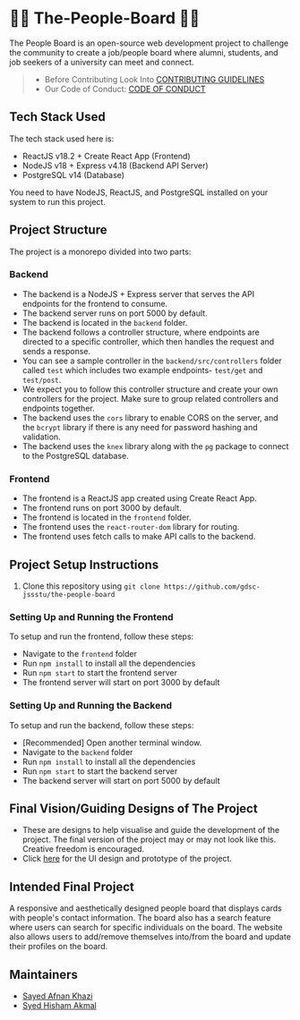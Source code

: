 # 🙋‍♂️ The-People-Board 🙋‍♀️

The People Board is an open-source web development project to challenge the community to create a job/people board where alumni, students, and job seekers of a university can meet and connect.

> - Before Contributing Look Into [CONTRIBUTING GUIDELINES](./CONTRIBUTING.md)
> - Our Code of Conduct: [CODE OF CONDUCT](./CODE_OF_CONDUCT.md)

## Tech Stack Used

The tech stack used here is:

- ReactJS v18.2 + Create React App (Frontend)
- NodeJS v18 + Express v4.18 (Backend API Server)
- PostgreSQL v14 (Database)

You need to have NodeJS, ReactJS, and PostgreSQL installed on your system to run this project.

## Project Structure

The project is a monorepo divided into two parts:

### Backend

- The backend is a NodeJS + Express server that serves the API endpoints for the frontend to consume.
- The backend server runs on port 5000 by default.
- The backend is located in the `backend` folder.
- The backend follows a controller structure, where endpoints are directed to a specific controller, which then handles the request and sends a response.
- You can see a sample controller in the `backend/src/controllers` folder called `test` which includes two example endpoints- `test/get` and `test/post`.
- We expect you to follow this controller structure and create your own controllers for the project. Make sure to group related controllers and endpoints together.
- The backend uses the `cors` library to enable CORS on the server, and the `bcrypt` library if there is any need for password hashing and validation.
- The backend uses the `knex` library along with the `pg` package to connect to the PostgreSQL database.

### Frontend

- The frontend is a ReactJS app created using Create React App.
- The frontend runs on port 3000 by default.
- The frontend is located in the `frontend` folder.
- The frontend uses the `react-router-dom` library for routing.
- The frontend uses fetch calls to make API calls to the backend.

## Project Setup Instructions

1. Clone this repository using `git clone https://github.com/gdsc-jssstu/the-people-board`

### Setting Up and Running the Frontend

To setup and run the frontend, follow these steps:

- Navigate to the `frontend` folder
- Run `npm install` to install all the dependencies
- Run `npm start` to start the frontend server
- The frontend server will start on port 3000 by default

### Setting Up and Running the Backend

To setup and run the backend, follow these steps:

- [Recommended] Open another terminal window.
- Navigate to the `backend` folder
- Run `npm install` to install all the dependencies
- Run `npm start` to start the backend server
- The backend server will start on port 5000 by default

## Final Vision/Guiding Designs of The Project

- These are designs to help visualise and guide the development of the project. The final version of the project may or may not look like this. Creative freedom is encouraged.
- Click [here](https://www.figma.com/proto/BwXlUwg8bjiFsWj0uIhfpW/The-People-Board?node-id=1-2&starting-point-node-id=1%3A2&scaling=scale-down) for the UI design and prototype of the project.

## Intended Final Project

 A responsive and aesthetically designed people board that displays cards with people's contact information. The board also has a search feature where users can search for specific individuals on the board. The website also allows users to add/remove themselves into/from the board and update their profiles on the board.

## Maintainers

- [Sayed Afnan Khazi](https://github.com/Sayed-Afnan-Khazi)
- [Syed Hisham Akmal](https://github.com/sikehish)
